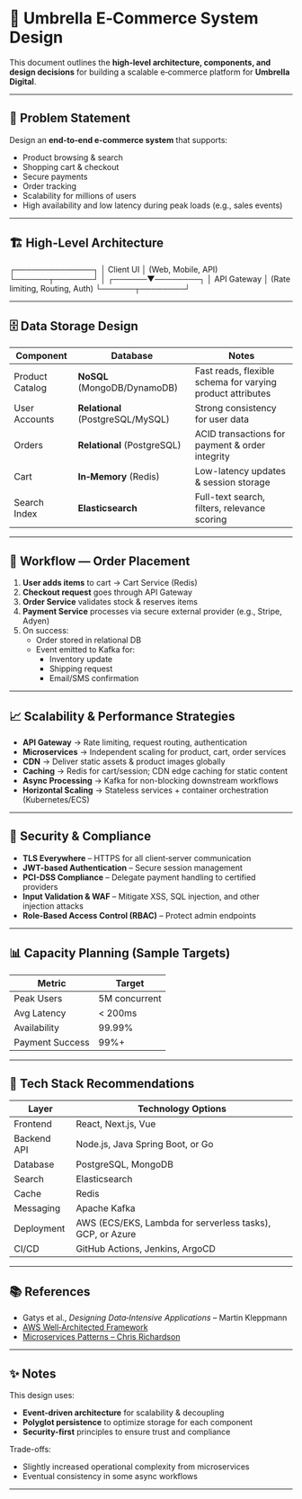 # 🛒 Umbrella E‑Commerce System Design

This document outlines the **high‑level architecture, components, and design decisions** for building a scalable e‑commerce platform for **Umbrella Digital**.

---

## 📌 Problem Statement
Design an **end‑to‑end e‑commerce system** that supports:

- Product browsing & search
- Shopping cart & checkout
- Secure payments
- Order tracking
- Scalability for millions of users
- High availability and low latency during peak loads (e.g., sales events)

---

## 🏗️ High-Level Architecture
  ┌──────────────┐
  │   Client UI  │  (Web, Mobile, API)
  └──────┬───────┘
         │
  ┌──────▼────────┐
  │ API Gateway   │  (Rate limiting, Routing, Auth)
  └──────┬────────┘


---

## 🗄️ Data Storage Design

| Component       | Database                   | Notes |
|-----------------|----------------------------|-------|
| Product Catalog | **NoSQL** (MongoDB/DynamoDB)| Fast reads, flexible schema for varying product attributes |
| User Accounts   | **Relational** (PostgreSQL/MySQL) | Strong consistency for user data |
| Orders          | **Relational** (PostgreSQL) | ACID transactions for payment & order integrity |
| Cart            | **In‑Memory** (Redis)      | Low-latency updates & session storage |
| Search Index    | **Elasticsearch**          | Full-text search, filters, relevance scoring |

---

## 🔄 Workflow — Order Placement

1. **User adds items** to cart → Cart Service (Redis)
2. **Checkout request** goes through API Gateway
3. **Order Service** validates stock & reserves items
4. **Payment Service** processes via secure external provider (e.g., Stripe, Adyen)
5. On success:
   - Order stored in relational DB
   - Event emitted to Kafka for:
     - Inventory update
     - Shipping request
     - Email/SMS confirmation

---

## 📈 Scalability & Performance Strategies

- **API Gateway** → Rate limiting, request routing, authentication
- **Microservices** → Independent scaling for product, cart, order services
- **CDN** → Deliver static assets & product images globally
- **Caching** → Redis for cart/session; CDN edge caching for static content
- **Async Processing** → Kafka for non-blocking downstream workflows
- **Horizontal Scaling** → Stateless services + container orchestration (Kubernetes/ECS)

---

## 🔐 Security & Compliance

- **TLS Everywhere** – HTTPS for all client‑server communication
- **JWT-based Authentication** – Secure session management
- **PCI-DSS Compliance** – Delegate payment handling to certified providers
- **Input Validation & WAF** – Mitigate XSS, SQL injection, and other injection attacks
- **Role-Based Access Control (RBAC)** – Protect admin endpoints

---

## 📊 Capacity Planning (Sample Targets)

| Metric          | Target        |
|-----------------|--------------|
| Peak Users      | 5M concurrent |
| Avg Latency     | < 200ms       |
| Availability    | 99.99%        |
| Payment Success | 99%+          |

---

## 🔧 Tech Stack Recommendations

| Layer        | Technology Options |
|--------------|--------------------|
| Frontend     | React, Next.js, Vue |
| Backend API  | Node.js, Java Spring Boot, or Go |
| Database     | PostgreSQL, MongoDB |
| Search       | Elasticsearch |
| Cache        | Redis |
| Messaging    | Apache Kafka |
| Deployment   | AWS (ECS/EKS, Lambda for serverless tasks), GCP, or Azure |
| CI/CD        | GitHub Actions, Jenkins, ArgoCD |

---

## 📚 References

- Gatys et al., *Designing Data‑Intensive Applications* – Martin Kleppmann  
- [AWS Well‑Architected Framework](https://aws.amazon.com/architecture/well-architected/)  
- [Microservices Patterns – Chris Richardson](https://microservices.io/)

---

## ✨ Notes
This design uses:
- **Event-driven architecture** for scalability & decoupling
- **Polyglot persistence** to optimize storage for each component
- **Security-first** principles to ensure trust and compliance

Trade-offs:
- Slightly increased operational complexity from microservices
- Eventual consistency in some async workflows

---
